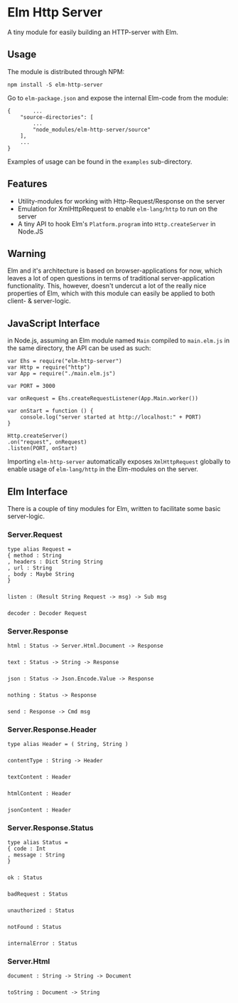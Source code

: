 # Elm Http Server
A tiny module for easily building an HTTP-server with Elm.

## Usage
The module is distributed through NPM:

`npm install -S elm-http-server`

Go to `elm-package.json` and expose the internal Elm-code from the module:


    {       ...
        "source-directories": [
            ...
            "node_modules/elm-http-server/source"
        ],
        ...
    }

Examples of usage can be found in the `examples` sub-directory.

## Features
- Utility-modules for working with Http-Request/Response on the server
- Emulation for XmlHttpRequest to enable `elm-lang/http` to run on the server
- A tiny API to hook Elm's `Platform.program` into `Http.createServer` in Node.JS

## Warning
Elm and it's architecture is based on browser-applications for now, which leaves a lot of open questions in terms of traditional server-application functionality. This, however, doesn't undercut a lot of the really nice properties of Elm, which with this module can easily be applied to both client- & server-logic.

## JavaScript Interface
in Node.js, assuming an Elm module named `Main` compiled to `main.elm.js` in the same directory, the API can be used as such:

    var Ehs = require("elm-http-server")
    var Http = require("http")
    var App = require("./main.elm.js")
    
    var PORT = 3000

    var onRequest = Ehs.createRequestListener(App.Main.worker())
    
    var onStart = function () {
        console.log("server started at http://localhost:" + PORT)
    }

    Http.createServer()
    .on("request", onRequest)
    .listen(PORT, onStart)

Importing `elm-http-server` automatically exposes `XmlHttpRequest` globally to enable usage of `elm-lang/http` in the Elm-modules on the server.

## Elm Interface
There is a couple of tiny modules for Elm, written to facilitate some basic server-logic.

### Server.Request
    type alias Request =
    { method : String
    , headers : Dict String String
    , url : String
    , body : Maybe String
    }  
###  
    listen : (Result String Request -> msg) -> Sub msg
###
    decoder : Decoder Request

### Server.Response
    html : Status -> Server.Html.Document -> Response
###
    text : Status -> String -> Response
###
    json : Status -> Json.Encode.Value -> Response
###
    nothing : Status -> Response
###
    send : Response -> Cmd msg

### Server.Response.Header
    type alias Header = ( String, String )
###
    contentType : String -> Header
###
    textContent : Header
###
    htmlContent : Header
###
    jsonContent : Header

### Server.Response.Status
    type alias Status =
    { code : Int
    , message : String
    }
###
    ok : Status
###
    badRequest : Status
###
    unauthorized : Status
###
    notFound : Status
###
    internalError : Status

### Server.Html
    document : String -> String -> Document
###
    toString : Document -> String